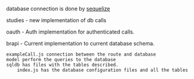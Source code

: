 database connection is done by [sequelize](http://docs.sequelizejs.com/)

studies - new implementation of db calls

oauth - Auth implementation for authenticated calls.

brapi - Current implementation to current database schema.

	exampleCall.js connection between the route and database
	model perform the queries to the database
	sqldb has files with the tables described.
		index.js has the database configuration files and all the tables